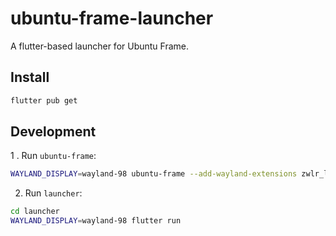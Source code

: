 # ubuntu-frame-launcher
A flutter-based launcher for Ubuntu Frame.

## Install
```sh
flutter pub get
```

## Development
1 . Run `ubuntu-frame`:

```sh
WAYLAND_DISPLAY=wayland-98 ubuntu-frame --add-wayland-extensions zwlr_layer_shell_v1:zwlr_foreign_toplevel_manager_v1  
```

2. Run `launcher`:

```sh
cd launcher
WAYLAND_DISPLAY=wayland-98 flutter run
```